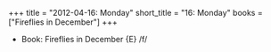 +++
title = "2012-04-16: Monday"
short_title = "16: Monday"
books = ["Fireflies in December"]
+++


* Book: Fireflies in December {E} /f/
